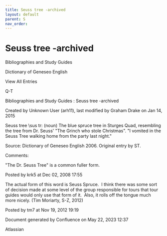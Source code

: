 ```yaml
---
title: Seuss tree -archived
layout: default
parent: S
nav_order:
---
```


# Seuss tree -archived

Bibliographies and Study Guides

Dictionary of Geneseo English

View All Entries

Q-T

Bibliographies and Study Guides : Seuss tree -archived

Created by  Unknown User (arh11), last modified by  Graham Drake on Jan 14, 2015

Seuss tree \sus tr\: (noun) The blue spruce tree in Sturges Quad, resembling the tree from Dr. Seuss' &quot;The Grinch who stole Christmas&quot;. &quot;I vomited in the Seuss Tree walking home from the party last night.&quot;

Source: Dictionary of Geneseo English 2006. Original entry by ST.

Comments:

&quot;The Dr. Seuss Tree&quot; is a common fuller form.

Posted by krk5 at Dec 02, 2008 17:55

The actual form of this word is Seuss Spruce.  I think there was some sort of decision made at some level of the group responsible for tours that tour guides would only use that form of it.  Also, it rolls off the tongue much more nicely. (Tim Moriarty, S-Z, 2012)

Posted by tm7 at Nov 19, 2012 19:19

Document generated by Confluence on May 22, 2023 12:37

Atlassian

